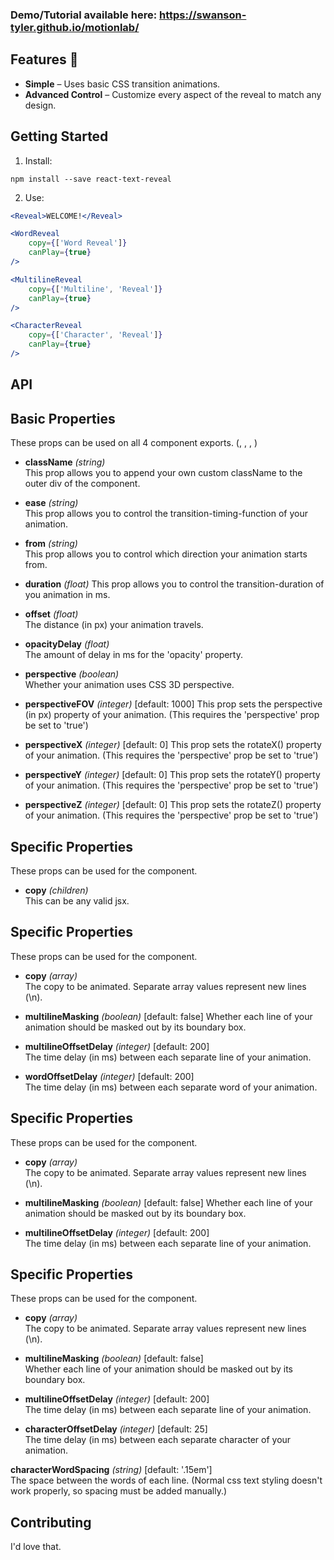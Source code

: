 
### Demo/Tutorial available here: <a href="#">https://swanson-tyler.github.io/motionlab/</a>

Features 🎉
---------------

* **Simple** – Uses basic CSS transition animations.
* **Advanced Control** – Customize every aspect of the reveal to match any design.

Getting Started
---------------

1. Install:

  ```
  npm install --save react-text-reveal
  ```

2. Use:

```jsx
<Reveal>WELCOME!</Reveal>
```

```jsx
<WordReveal
    copy={['Word Reveal']}
    canPlay={true}
/>
```

```jsx
<MultilineReveal
    copy={['Multiline', 'Reveal']}
    canPlay={true}
/>
```

```jsx
<CharacterReveal
    copy={['Character', 'Reveal']}
    canPlay={true}
/>
```

API
---------------

## Basic Properties

These props can be used on all 4 component exports. (<Reveal />, <WordReveal/>, <MultilineReveal />, <CharacterReveal />)

- **className** *(string)*  
  This prop allows you to append your own custom className to the outer div of the component.

- **ease** *(string)*  
  This prop allows you to control the transition-timing-function of your animation.

- **from** *(string)*  
  This prop allows you to control which direction your animation starts from.

- **duration** *(float)*
  This prop allows you to control the transition-duration of you animation in ms.

- **offset** *(float)*  
  The distance (in px) your animation travels.

- **opacityDelay** *(float)*  
  The amount of delay in ms for the 'opacity' property.

- **perspective** *(boolean)*  
  Whether your animation uses CSS 3D perspective.

- **perspectiveFOV** *(integer)*  [default: 1000]
  This prop sets the perspective (in px) property of your animation. (This requires the 'perspective' prop be set to 'true')

- **perspectiveX** *(integer)*  [default: 0]
  This prop sets the rotateX() property of your animation. (This requires the 'perspective' prop be set to 'true')

- **perspectiveY** *(integer)*  [default: 0]
  This prop sets the rotateY() property of your animation. (This requires the 'perspective' prop be set to 'true')

- **perspectiveZ** *(integer)*  [default: 0]
  This prop sets the rotateZ() property of your animation. (This requires the 'perspective' prop be set to 'true')

## <Reveal /> Specific Properties

These props can be used for the <WordReveal /> component.

- **copy** *(children)*  
  This can be any valid jsx.

## <WordReveal /> Specific Properties

These props can be used for the <WordReveal /> component.

- **copy** *(array<string>)*  
  The copy to be animated. Separate array values represent new lines (\n).

- **multilineMasking** *(boolean)* [default: false]
  Whether each line of your animation should be masked out by its boundary box.

- **multilineOffsetDelay** *(integer)* [default: 200]  
  The time delay (in ms) between each separate line of your animation.

- **wordOffsetDelay** *(integer)* [default: 200]  
  The time delay (in ms) between each separate word of your animation.


## <MultilineReveal /> Specific Properties

These props can be used for the <MultilineReveal /> component.

- **copy** *(array<string>)*  
  The copy to be animated. Separate array values represent new lines (\n).

- **multilineMasking** *(boolean)* [default: false]
  Whether each line of your animation should be masked out by its boundary box.

- **multilineOffsetDelay** *(integer)* [default: 200]  
  The time delay (in ms) between each separate line of your animation.


## <CharacterReveal /> Specific Properties

These props can be used for the <CharacterReveal /> component.

- **copy** *(array<string>)*  
  The copy to be animated. Separate array values represent new lines (\n).

- **multilineMasking** *(boolean)* [default: false]  
  Whether each line of your animation should be masked out by its boundary box.

- **multilineOffsetDelay** *(integer)* [default: 200]  
  The time delay (in ms) between each separate line of your animation.

- **characterOffsetDelay** *(integer)* [default: 25]  
  The time delay (in ms) between each separate character of your animation.

 **characterWordSpacing** *(string)* [default: '.15em']  
  The space between the words of each line. (Normal css text styling doesn't work properly, so spacing must be added manually.)


Contributing
---------------

I'd love that.